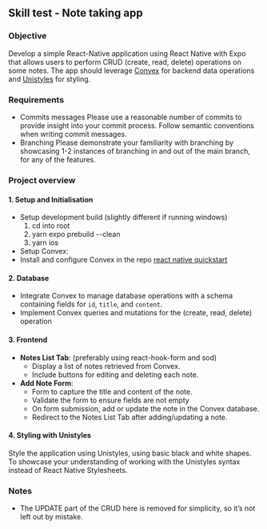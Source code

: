 ## Skill test - Note taking app

### Objective

Develop a simple React-Native application using React Native with Expo that allows users to perform CRUD (create, read, delete) operations on some notes. The app should leverage [Convex](https://docs.convex.dev/home) for backend data operations and [Unistyles](https://reactnativeunistyles.vercel.app/start/introduction/) for styling.

### Requirements

- Commits messages
  Please use a reasonable number of commits to provide insight into your commit process. Follow semantic conventions when writing commit messages.
- Branching
  Please demonstrate your familiarity with branching by showcasing 1-2 instances of branching in and out of the main branch, for any of the features.

### Project overview

#### 1. Setup and Initialisation

- Setup development build (slightly different if running windows)
  1. cd into root
  2. yarn expo prebuild --clean
  3. yarn ios
- Setup Convex:
- Install and configure Convex in the repo [react native quickstart](https://docs.convex.dev/quickstart/react-native)

#### 2. Database

- Integrate Convex to manage database operations with a schema containing fields for `id`, `title`, and `content`.
- Implement Convex queries and mutations for the (create, read, delete) operation

#### 3. Frontend

- **Notes List Tab**: (preferably using react-hook-form and sod)
  - Display a list of notes retrieved from Convex.
  - Include buttons for editing and deleting each note.
- **Add Note Form**:
  - Form to capture the title and content of the note.
  - Validate the form to ensure fields are not empty
  - On form submission, add or update the note in the Convex database.
  - Redirect to the Notes List Tab after adding/updating a note.

#### 4. Styling with Unistyles

Style the application using Unistyles, using basic black and white shapes. To showcase your understanding of working with the Unistyles syntax instead of React Native Stylesheets.

### Notes

- The UPDATE part of the CRUD here is removed for simplicity, so it’s not left out by mistake.
